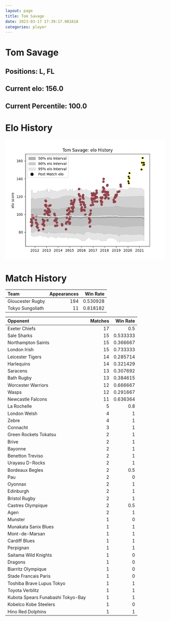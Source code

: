 ```yaml
---  
layout: page  
title: Tom Savage  
date: 2023-03-17 17:39:17.001818  
categories: player  
---
```

# Tom Savage

## Positions: L, FL

## Current elo: 156.0

## Current Percentile: 100.0

# Elo History


![elo history](history_TomSavage.png)
# Match History


| Team             |   Appearances |   Win Rate |
|:-----------------|--------------:|-----------:|
| Gloucester Rugby |           194 |   0.530928 |
| Tokyo Sungoliath |            11 |   0.818182 |

| Opponent                          |   Matches |   Win Rate |
|:----------------------------------|----------:|-----------:|
| Exeter Chiefs                     |        17 |   0.5      |
| Sale Sharks                       |        15 |   0.533333 |
| Northampton Saints                |        15 |   0.366667 |
| London Irish                      |        15 |   0.733333 |
| Leicester Tigers                  |        14 |   0.285714 |
| Harlequins                        |        14 |   0.321429 |
| Saracens                          |        13 |   0.307692 |
| Bath Rugby                        |        13 |   0.384615 |
| Worcester Warriors                |        12 |   0.666667 |
| Wasps                             |        12 |   0.291667 |
| Newcastle Falcons                 |        11 |   0.636364 |
| La Rochelle                       |         5 |   0.8      |
| London Welsh                      |         4 |   1        |
| Zebre                             |         4 |   1        |
| Connacht                          |         3 |   1        |
| Green Rockets Tokatsu             |         2 |   1        |
| Brive                             |         2 |   1        |
| Bayonne                           |         2 |   1        |
| Benetton Treviso                  |         2 |   1        |
| Urayasu D-Rocks                   |         2 |   1        |
| Bordeaux Begles                   |         2 |   0.5      |
| Pau                               |         2 |   0        |
| Oyonnax                           |         2 |   1        |
| Edinburgh                         |         2 |   1        |
| Bristol Rugby                     |         2 |   1        |
| Castres Olympique                 |         2 |   0.5      |
| Agen                              |         2 |   1        |
| Munster                           |         1 |   0        |
| Munakata Sanix Blues              |         1 |   1        |
| Mont-de-Marsan                    |         1 |   1        |
| Cardiff Blues                     |         1 |   1        |
| Perpignan                         |         1 |   1        |
| Saitama Wild Knights              |         1 |   0        |
| Dragons                           |         1 |   0        |
| Biarritz Olympique                |         1 |   0        |
| Stade Francais Paris              |         1 |   0        |
| Toshiba Brave Lupus Tokyo         |         1 |   1        |
| Toyota Verblitz                   |         1 |   1        |
| Kubota Spears Funabashi Tokyo-Bay |         1 |   1        |
| Kobelco Kobe Steelers             |         1 |   0        |
| Hino Red Dolphins                 |         1 |   1        |